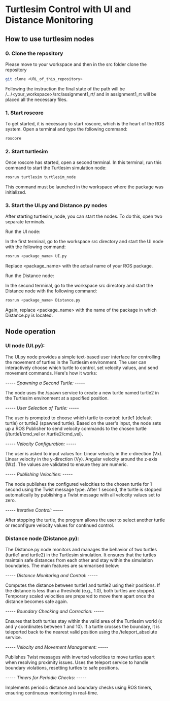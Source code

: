 # Turtlesim Control with UI and Distance Monitoring

## How to use turtlesim nodes

### 0. Clone the repository

Please move to your workspace and then in the src folder clone the repository

```bash
git clone <URL_of_this_repository>
```

Following the instruction the final state of the path will be /.../<your_workspace>/src/assignment1_rt/ and in assignment1_rt will be placed all the necessary files.

### 1. Start roscore

To get started, it is necessary to start roscore, which is the heart of the ROS system. Open a terminal and type the following command:

```bash
roscore
```

### 2. Start turtlesim
Once roscore has started, open a second terminal. In this terminal, run this command to start the Turtlesim simulation node:

```bash
rosrun turtlesim turtlesim_node
```
This command must be launched in the workspace where the package was initialized.

### 3. Start the UI.py and Distance.py nodes
After starting turtlesim_node, you can start the nodes. To do this, open two separate terminals.

Run the UI node:

In the first terminal, go to the workspace src directory and start the UI node with the following command:

```bash
rosrun <package_name> UI.py
```
Replace <package_name> with the actual name of your ROS package.

Run the Distance node:

In the second terminal, go to the workspace src directory and start the Distance node with the following command:

```bash
rosrun <package_name> Distance.py
```
Again, replace <package_name> with the name of the package in which Distance.py is located.

## Node operation
### UI node (UI.py):
The UI.py node provides a simple text-based user interface for controlling the movement of turtles in the Turtlesim environment. The user can interactively choose which turtle to control, set velocity values, and send movement commands. Here's how it works:

*----- Spawning a Second Turtle: -----*

The node uses the /spawn service to create a new turtle named turtle2 in the Turtlesim environment at a specified position.

*----- User Selection of Turtle: -----*

The user is prompted to choose which turtle to control: turtle1 (default turtle) or turtle2 (spawned turtle).
Based on the user's input, the node sets up a ROS Publisher to send velocity commands to the chosen turtle (/turtle1/cmd_vel or /turtle2/cmd_vel).

*----- Velocity Configuration: -----*

The user is asked to input values for:
Linear velocity in the x-direction (Vx).
Linear velocity in the y-direction (Vy).
Angular velocity around the z-axis (Wz).
The values are validated to ensure they are numeric.

*----- Publishing Velocities: -----*

The node publishes the configured velocities to the chosen turtle for 1 second using the Twist message type.
After 1 second, the turtle is stopped automatically by publishing a Twist message with all velocity values set to zero.

*----- Iterative Control: -----*

After stopping the turtle, the program allows the user to select another turtle or reconfigure velocity values for continued control.

### Distance node (Distance.py):
The Distance.py node monitors and manages the behavior of two turtles (turtle1 and turtle2) in the Turtlesim simulation. It ensures that the turtles maintain safe distances from each other and stay within the simulation boundaries.
The main features are summarised below:

*----- Distance Monitoring and Control: -----*

Computes the distance between turtle1 and turtle2 using their positions.
If the distance is less than a threshold (e.g., 1.0), both turtles are stopped. Temporary scaled velocities are prepared to move them apart once the distance becomes safe again.

*----- Boundary Checking and Correction: -----*

Ensures that both turtles stay within the valid area of the Turtlesim world (x and y coordinates between 1 and 10).
If a turtle crosses the boundary, it is teleported back to the nearest valid position using the /teleport_absolute service.

*----- Velocity and Movement Management: -----*

Publishes Twist messages with inverted velocities to move turtles apart when resolving proximity issues.
Uses the teleport service to handle boundary violations, resetting turtles to safe positions.

*----- Timers for Periodic Checks: -----*

Implements periodic distance and boundary checks using ROS timers, ensuring continuous monitoring in real-time.
